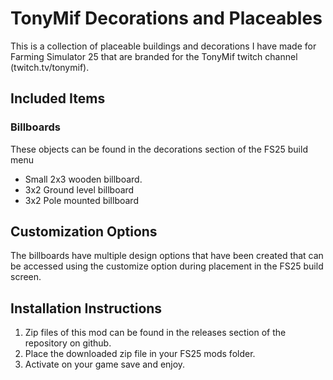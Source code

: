 # TonyMif Decorations and Placeables
This is a collection of placeable buildings and decorations I have made for Farming Simulator 25 that are branded for the TonyMif twitch channel (twitch.tv/tonymif).

## Included Items
### Billboards
These objects can be found in the decorations section of the FS25 build menu
- Small 2x3 wooden billboard.
- 3x2 Ground level billboard
- 3x2 Pole mounted billboard

## Customization Options
The billboards have multiple design options that have been created that can be accessed using the customize option during placement in the FS25 build screen.

## Installation Instructions
1. Zip files of this mod can be found in the releases section of the repository on github.
2. Place the downloaded zip file in your FS25 mods folder.
3. Activate on your game save and enjoy.